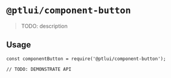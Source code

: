 # `@ptlui/component-button`

> TODO: description

## Usage

```
const componentButton = require('@ptlui/component-button');

// TODO: DEMONSTRATE API
```
